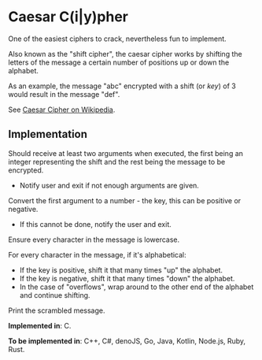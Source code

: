 # Caesar C(i|y)pher

One of the easiest ciphers to crack, nevertheless fun to implement.

Also known as the "shift cipher", the caesar cipher works by shifting the letters of the message a certain number of positions up or down the alphabet.

As an example, the message "abc" encrypted with a shift (or *key*) of 3 would result in the message "def".

See [Caesar Cipher on Wikipedia](https://en.wikipedia.org/wiki/Caesar_cipher).

## Implementation

Should receive at least two arguments when executed, the first being an integer representing the shift and the rest being the message to be encrypted.
* Notify user and exit if not enough arguments are given.

Convert the first argument to a number - the key, this can be positive or negative.
* If this cannot be done, notify the user and exit.

Ensure every character in the message is lowercase.

For every character in the message, if it's alphabetical:
* If the key is positive, shift it that many times "up" the alphabet.
* If the key is negative, shift it that many times "down" the alphabet.
* In the case of "overflows", wrap around to the other end of the alphabet and continue shifting.

Print the scrambled message.

**Implemented in**: C.

**To be implemented in**: C++, C#, denoJS, Go, Java, Kotlin, Node.js, Ruby, Rust.
